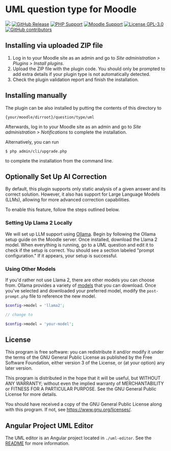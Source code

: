 # UML question type for Moodle

![](https://github.com/bschur/moodle-qtype_uml/actions/workflows/moodle-plugin-ci.yml/badge.svg)
[![GitHub
Release](https://img.shields.io/github/release/bschur/moodle-qtype_uml.svg)](https://github.com/bschur/moodle-qtype_uml/releases)
[![PHP Support](https://img.shields.io/badge/php-7.4--8.2-blue)](https://github.com/bschur/moodle-qtype_uml/actions)
[![Moodle Support](https://img.shields.io/badge/Moodle-4.1--4.3-orange)](https://github.com/bschur/moodle-qtype_uml/actions)
[![License GPL-3.0](https://img.shields.io/github/license/bschur/moodle-qtype_uml?color=lightgrey)](https://github.com/bschur/moodle-qtype_uml/blob/main/LICENSE)
[![GitHub contributors](https://img.shields.io/github/contributors/bschur/moodle-qtype_uml)](https://github.com/bschur/moodle-qtype_uml/graphs/contributors)

## Installing via uploaded ZIP file ##

1. Log in to your Moodle site as an admin and go to _Site administration >
   Plugins > Install plugins_.
2. Upload the ZIP file with the plugin code. You should only be prompted to add
   extra details if your plugin type is not automatically detected.
3. Check the plugin validation report and finish the installation.

## Installing manually ##

The plugin can be also installed by putting the contents of this directory to

    {your/moodle/dirroot}/question/type/uml

Afterwards, log in to your Moodle site as an admin and go to _Site administration >
Notifications_ to complete the installation.

Alternatively, you can run

    $ php admin/cli/upgrade.php

to complete the installation from the command line.

## Optionally Set Up AI Correction ##

By default, this plugin supports only static analysis of a given answer and its correct solution. However, it also has support for Large Language Models (LLMs), allowing for more
advanced correction capabilities.

To enable this feature, follow the steps outlined below.

### Setting Up Llama 2 Locally ###

We will set up LLM support using [Ollama](https://ollama.com/). Begin by following the Ollama setup guide on the Moodle server. Once installed, download the Llama 2 model. When
everything is running, go to a UML question and edit it to check if the setup is correct. You should see a section labeled "prompt configuration." If it appears, your setup is
successful.

### Using Other Models ###

If you'd rather not use Llama 2, there are other models you can choose from. Ollama provides a variety of [models](https://ollama.com/library) that you can download. Once you've
selected and downloaded your preferred model, modify the `post-prompt.php` file to reference the new model.

```php
$config->model = 'llama2';

// change to

$config->model = 'your-model';

```

## License ##

This program is free software: you can redistribute it and/or modify it under
the terms of the GNU General Public License as published by the Free Software
Foundation, either version 3 of the License, or (at your option) any later
version.

This program is distributed in the hope that it will be useful, but WITHOUT ANY
WARRANTY; without even the implied warranty of MERCHANTABILITY or FITNESS FOR A
PARTICULAR PURPOSE. See the GNU General Public License for more details.

You should have received a copy of the GNU General Public License along with
this program. If not, see <https://www.gnu.org/licenses/>.

## Angular Project UML Editor ##

The UML editor is an Angular project located in `./uml-editor`. See the [README](./uml-editor/README.md) for more information.